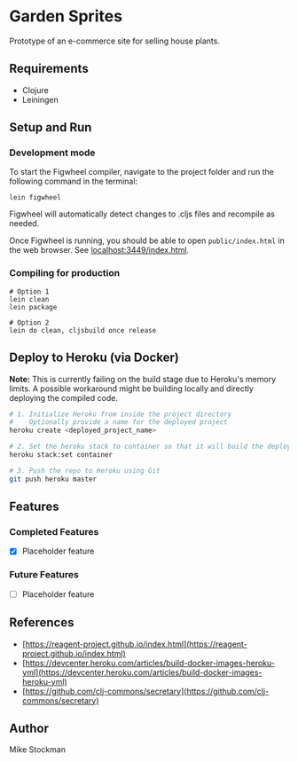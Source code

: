 # Garden Sprites

Prototype of an e-commerce site for selling house plants.

## Requirements
- Clojure
- Leiningen

## Setup and Run

### Development mode
To start the Figwheel compiler, navigate to the project folder and run the following command in the terminal:

```
lein figwheel
```

Figwheel will automatically detect changes to .cljs files and recompile as needed.

Once Figwheel is running, you should be able to open `public/index.html` in the web browser. See [localhost:3449/index.html](http://localhost:3449/index.html).

### Compiling for production

```
# Option 1
lein clean
lein package

# Option 2
lein do clean, cljsbuild once release
```

## Deploy to Heroku (via Docker)

**Note:** This is currently failing on the build stage due to Heroku's memory limits. A possible workaround might be building locally and directly deploying the compiled code.

```bash
# 1. Initialize Heroku from inside the project directory
#    Optionally provide a name for the deployed project
heroku create <deployed_project_name>

# 2. Set the heroku stack to container so that it will build the deployed app from the Dockerfile
heroku stack:set container

# 3. Push the repo to Heroku using Git
git push heroku master
```

## Features

### Completed Features
- [X] Placeholder feature

### Future Features
- [ ] Placeholder feature

## References
- [https://reagent-project.github.io/index.html](https://reagent-project.github.io/index.html)
- [https://devcenter.heroku.com/articles/build-docker-images-heroku-yml](https://devcenter.heroku.com/articles/build-docker-images-heroku-yml)
- [https://github.com/clj-commons/secretary](https://github.com/clj-commons/secretary)

## Author
Mike Stockman
